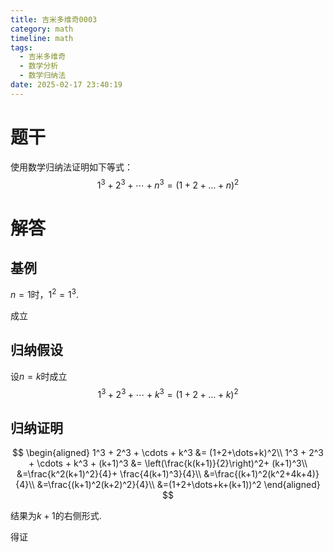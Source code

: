 ```yaml
---
title: 吉米多维奇0003
category: math
timeline: math
tags:
  - 吉米多维奇
  - 数学分析
  - 数学归纳法
date: 2025-02-17 23:40:19
---
```


# 题干

使用数学归纳法证明如下等式：
$$
1^3 + 2^3 + \cdots + n^3 = (1+2+\dots+n)^2
$$



# 解答

## 基例

$n=1$时，$1^2=1^3$.

成立

## 归纳假设

设$n=k$时成立
$$
1^3 + 2^3 + \cdots + k^3 = (1+2+\dots+k)^2
$$

## 归纳证明

$$
\begin{aligned}
1^3 + 2^3 + \cdots + k^3 &= (1+2+\dots+k)^2\\
1^3 + 2^3 + \cdots + k^3 + (k+1)^3 &= \left(\frac{k(k+1)}{2}\right)^2+ (k+1)^3\\
&=\frac{k^2(k+1)^2}{4}+ \frac{4(k+1)^3}{4}\\
&=\frac{(k+1)^2(k^2+4k+4)}{4}\\
&=\frac{(k+1)^2(k+2)^2}{4}\\
&=(1+2+\dots+k+(k+1))^2
\end{aligned}
$$



结果为$k+1$的右侧形式.

得证

